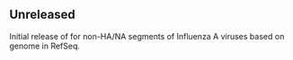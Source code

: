 ## Unreleased

Initial release of for non-HA/NA segments of Influenza A viruses based on genome in RefSeq.